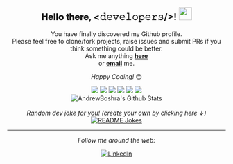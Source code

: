 <div align="center">
<h2> 𝐇𝐞𝐥𝐥𝐨 𝐭𝐡𝐞𝐫𝐞, <𝚍𝚎𝚟𝚎𝚕𝚘𝚙𝚎𝚛𝚜/>! <img src="https://raw.githubusercontent.com/MartinHeinz/MartinHeinz/master/wave.gif" width="30px"></h2>
</div>


<div align="center">

You have finally discovered my Github profile. <br>
Please feel free to clone/fork projects, raise issues and submit PRs if you think something could be better. <br>
Ask me anything <a href="https://github.com/AndrewBoshra/AndrewBoshra/issues/new"><b>here</b></a><br>
or <a href="mailto:andrew.boshr@gmail.com"><b>email</b></a> me.

<i>Happy Coding!</i> 😊

</div>

<div align="center">
<div>
<img src="https://img.shields.io/badge/Code-javascript-informational?style=flat&&logoColor=white&color=2bbc8a">
<img src="https://img.shields.io/badge/Tools-express-informational?style=flat&&logoColor=white&color=2bbc8a">
<img src="https://img.shields.io/badge/Code-python-informational?style=flat&&logoColor=white&color=2bbc8a">
<img src="https://img.shields.io/badge/Tools-django-informational?style=flat&&logoColor=white&color=2bbc8a">
<img src="https://img.shields.io/badge/code-dart-informational?style=flat&&logoColor=white&color=2bbc8a">
<img src="https://img.shields.io/badge/Tools-flutter-informational?style=flat&&logoColor=white&color=2bbc8a">
</div>
<img align="center" src="https://github-readme-stats.vercel.app/api?username=AndrewBoshra&include_all_commits=true&count_private=true&show_icons=true&line_height=20&title_color=7A7ADB&icon_color=2234AE&text_color=D3D3D3&bg_color=0,000000,130F40" alt="AndrewBoshra's Github Stats">

</br>
</br>
<i>Random dev joke for you! (create your own by clicking here ↓)</i><br>
<a href="https://readme-jokes.vercel.app"><img align="center" src="https://readme-jokes.vercel.app/api?bgColor=%23073b4c&textColor=%2306d6a0&aColor=%2306d6a0&borderColor=%2306d6a0" alt="README Jokes"></a>

---

<i>Follow me around the web:</i><br>

<a href="https://www.linkedin.com/in/andrew-boshra-a39239190/" target="_blank"><img src="https://img.shields.io/badge/LinkedIn-%230077B5.svg?&style=flat-square&logo=linkedin&logoColor=white" alt="LinkedIn"></a>
</div>
